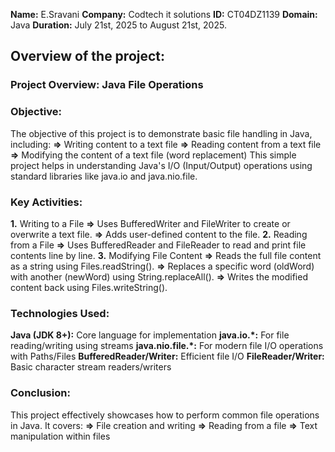 **Name:** E.Sravani
**Company:** Codtech it solutions 
**ID:** CT04DZ1139
**Domain:** Java
**Duration:** July 21st, 2025 to August 21st, 2025. 

## Overview of the project:
### Project Overview: Java File Operations

### Objective:
The objective of this project is to demonstrate basic file handling in Java, including:
**=>** Writing content to a text file
**=>** Reading content from a text file
**=>** Modifying the content of a text file (word replacement)
This simple project helps in understanding Java's I/O (Input/Output) operations using standard libraries like java.io and java.nio.file.

### Key Activities:
**1.** Writing to a File
**=>** Uses BufferedWriter and FileWriter to create or overwrite a text file.
**=>** Adds user-defined content to the file.
**2.** Reading from a File
**=>** Uses BufferedReader and FileReader to read and print file contents line by line.
**3.** Modifying File Content
**=>** Reads the full file content as a string using Files.readString().
**=>** Replaces a specific word (oldWord) with another (newWord) using String.replaceAll().
**=>** Writes the modified content back using Files.writeString().

### Technologies Used:
**Java (JDK 8+):** Core language for implementation
**java.io.*:** For file reading/writing using streams
**java.nio.file.*:** For modern file I/O operations with Paths/Files
**BufferedReader/Writer:** Efficient file I/O
**FileReader/Writer:** Basic character stream readers/writers

### Conclusion:
This project effectively showcases how to perform common file operations in Java. It covers:
**=>** File creation and writing
**=>** Reading from a file
**=>** Text manipulation within files
